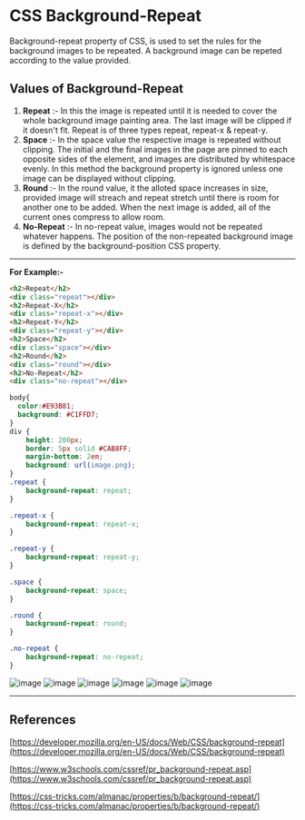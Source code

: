 # CSS Background-Repeat

Background-repeat property of CSS, is used to set the rules for the background images to be repeated. A background image can be repeted according to the value provided.

## Values of Background-Repeat

1. **Repeat** :- In this the image is repeated until it is needed to cover the whole background image painting area. The last image will be clipped if it doesn't fit. Repeat is of three types repeat, repeat-x & repeat-y.
2. **Space** :- In the space value the respective image is repeated without clipping. The initial and the final images in the page are pinned to each opposite sides of the element, and images are distributed by whitespace evenly. In this method the background property is ignored unless one image can be displayed without clipping.
3. **Round** :- In the round value, it the alloted space increases in size, provided image will streach and repeat stretch until there is room for another one to be added. When the next image is added, all of the current ones compress to allow room.
4. **No-Repeat** :- In no-repeat value, images would not be repeated whatever happens. The position of the non-repeated background image is defined by the background-position CSS property.

---

**For Example:-**

```html
<h2>Repeat</h2>
<div class="repeat"></div>
<h2>Repeat-X</h2>
<div class="repeat-x"></div>
<h2>Repeat-Y</h2>
<div class="repeat-y"></div>
<h2>Space</h2>
<div class="space"></div>
<h2>Round</h2>
<div class="round"></div>
<h2>No-Repeat</h2>
<div class="no-repeat"></div>
```

```css
body{
  color:#E93B81;
  background: #C1FFD7;
}
div {
	height: 200px;
	border: 5px solid #CAB8FF;
	margin-bottom: 2em;
	background: url(image.png);
}
.repeat {
	background-repeat: repeat;
}

.repeat-x {
	background-repeat: repeat-x;
}

.repeat-y {
	background-repeat: repeat-y;
}

.space {
	background-repeat: space;
}

.round {
	background-repeat: round;
}

.no-repeat {
	background-repeat: no-repeat;
}
```
![image](https://user-images.githubusercontent.com/61539946/135726203-8162acb1-aa0b-4a9d-9959-e5ae0931e415.png)
![image](https://user-images.githubusercontent.com/61539946/135726215-32c55ce0-6847-4f0a-994d-ee5c4cea153e.png)
![image](https://user-images.githubusercontent.com/61539946/135726233-db1d24a1-6a43-43ed-ac92-92492fb4a615.png)
![image](https://user-images.githubusercontent.com/61539946/135726243-b542e590-061c-4162-a0e9-dbf1f51ae6e4.png)
![image](https://user-images.githubusercontent.com/61539946/135726247-556b3c5c-6c23-4daa-9d4e-950454f3f23e.png)
![image](https://user-images.githubusercontent.com/61539946/135726260-f35751a3-32c8-427d-9255-4d229c600f64.png)



---

## References

[https://developer.mozilla.org/en-US/docs/Web/CSS/background-repeat](https://developer.mozilla.org/en-US/docs/Web/CSS/background-repeat)

[https://www.w3schools.com/cssref/pr_background-repeat.asp](https://www.w3schools.com/cssref/pr_background-repeat.asp)

[https://css-tricks.com/almanac/properties/b/background-repeat/](https://css-tricks.com/almanac/properties/b/background-repeat/)
